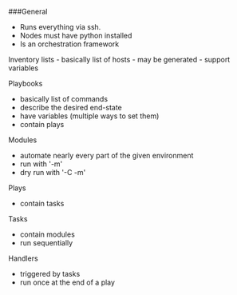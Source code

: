 ###General
 - Runs everything via ssh. 
 - Nodes must have python installed
 - Is an orchestration framework

Inventory lists
	- basically list of hosts
	- may be generated
	- support variables
	
Playbooks 
 - basically list of commands
 - describe the desired end-state
 - have variables (multiple ways to set them)
 - contain plays
 
Modules
 - automate nearly every part of the given environment
 - run with '-m'
 - dry run with '-C -m'

Plays
 - contain tasks

Tasks
 - contain modules
 - run sequentially
 
Handlers
 - triggered by tasks
 - run once at the end of a play 